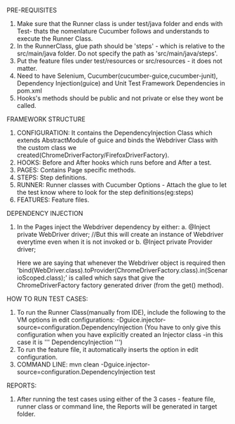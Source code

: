 PRE-REQUISITES
1. Make sure that the Runner class is under test/java folder and ends with Test- thats the nomenlature Cucumber follows and understands to execute the Runner Class.
2. In the RunnerClass, glue path should be 'steps' - which is relative to the src/main/java folder. Do not specify the path as 'src/main/java/steps'.
3. Put the feature files under test/resources or src/resources - it does not matter.
4. Need to have Selenium, Cucumber(cucumber-guice,cucumber-junit),
 Dependency Injection(guice) and Unit Test Framework Dependencies in pom.xml
5. Hooks's methods should be public and not private or else they wont be called.
 
FRAMEWORK STRUCTURE
1. CONFIGURATION: It contains the DependencyInjection Class which extends AbstractModule of guice and binds the 
Webdriver Class with the custom class we created(ChromeDriverFactory/FirefoxDriverFactory).
2. HOOKS: Before and After hooks which runs before and After a test.
3. PAGES: Contains Page specific methods.
4. STEPS: Step definitions.
5. RUNNER: Runner classes with Cucumber Options - Attach the glue to let the test know where to look for the step definitions(eg:steps)
6. FEATURES: Feature files.

DEPENDENCY INJECTION
1. In the Pages inject the Webdriver dependency by either:
    a. @Inject
           private WebDriver driver; //But this will create an instance of Webdriver everytime even when it is not invoked
    or
    b. @Inject
           private Provider<WebDriver> driver; 
           
    Here we are saying that whenever the Webdriver object is required then 'bind(WebDriver.class).toProvider(ChromeDriverFactory.class).in(ScenarioScoped.class);'
    is called which says that give the ChromeDriverFactory factory generated driver (from the get() method).
    
HOW TO RUN TEST CASES:
1.  To run the Runner Class(manually from IDE), include the following to the VM options in edit configurations: -Dguice.injector-source=configuration.DependencyInjection
(You have to only give this configuration when you have explicitly created an Injector class -in this case it is ''' DependencyInjection ''')
2. To run the feature file, it automatically inserts the option in edit configuration.
3. COMMAND LINE: mvn clean -Dguice.injector-source=configuration.DependencyInjection test

REPORTS:
1. After running the test cases using either of the 3 cases - feature file, runner class or command line, the Reports will be generated in target folder.
